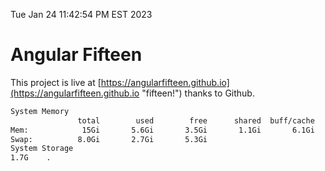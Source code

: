Tue Jan 24 11:42:54 PM EST 2023

# Angular Fifteen


This project is live at [https://angularfifteen.github.io](https://angularfifteen.github.io "fifteen!") thanks to Github.

```bash
System Memory
               total        used        free      shared  buff/cache   available
Mem:            15Gi       5.6Gi       3.5Gi       1.1Gi       6.1Gi       8.2Gi
Swap:          8.0Gi       2.7Gi       5.3Gi
System Storage
1.7G	.
```
